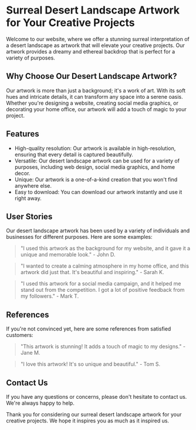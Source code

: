 <!--font:Poppins-->

# Surreal Desert Landscape Artwork for Your Creative Projects

Welcome to our website, where we offer a stunning surreal interpretation of a desert landscape as artwork that will elevate your creative projects. Our artwork provides a dreamy and ethereal backdrop that is perfect for a variety of purposes.

## Why Choose Our Desert Landscape Artwork?

Our artwork is more than just a background; it's a work of art. With its soft hues and intricate details, it can transform any space into a serene oasis. Whether you're designing a website, creating social media graphics, or decorating your home office, our artwork will add a touch of magic to your project.

## Features

- High-quality resolution: Our artwork is available in high-resolution, ensuring that every detail is captured beautifully.
- Versatile: Our desert landscape artwork can be used for a variety of purposes, including web design, social media graphics, and home decor.
- Unique: Our artwork is a one-of-a-kind creation that you won't find anywhere else.
- Easy to download: You can download our artwork instantly and use it right away.

## User Stories

Our desert landscape artwork has been used by a variety of individuals and businesses for different purposes. Here are some examples:

> "I used this artwork as the background for my website, and it gave it a unique and memorable look." - John D.

> "I wanted to create a calming atmosphere in my home office, and this artwork did just that. It's beautiful and inspiring." - Sarah K.

> "I used this artwork for a social media campaign, and it helped me stand out from the competition. I got a lot of positive feedback from my followers." - Mark T.

## References

If you're not convinced yet, here are some references from satisfied customers:

> "This artwork is stunning! It adds a touch of magic to my designs." - Jane M.

> "I love this artwork! It's so unique and beautiful." - Tom S.

## Contact Us

If you have any questions or concerns, please don't hesitate to contact us. We're always happy to help.

Thank you for considering our surreal desert landscape artwork for your creative projects. We hope it inspires you as much as it inspired us.

<!--

Write me content for website with wallpaper which alt text is:

"A surreal interpretation of a desert landscape"

The name/title of the page should not be 1:1 copy of the alt text but rather a real content of the website which is using this wallpaper.

- Use markdown format 
- Start with heading
- Heading should be short and concise
- The content should look like a real website 
- The website should not be about the wallpaper, wallpaper is just a related background
- Heading should be contain work "wallpaper" or "background"
- Include real sections like references, contact, user stories, etc. use things relevant to the page purpose.
- Feel free to use structure like headings, bullets, numbering, blockquotes, paragraphs, horizontal lines, etc.
- You can use formatting like bold or _italic_
- You can include UTF-8 emojis
- Links should be only #hash anchors (and you can refer to the document itself)
- Do not include images


---


# Dreamy Desert Background for Your Next Project

Welcome to our website, where we offer a stunning desert-inspired wallpaper that will elevate your project to the next level. Our surreal interpretation of a desert landscape provides a dreamy and ethereal backdrop that is perfect for a variety of purposes.

## Why Choose Our Desert Wallpaper?

Our desert wallpaper is more than just a background; it's a work of art. With its soft hues and intricate details, it can transform any space into a serene oasis. Whether you're designing a website, creating social media graphics, or decorating your home office, our wallpaper will add a touch of magic to your project.

## Features

- High-quality resolution: Our wallpaper is available in high-resolution, ensuring that every detail is captured beautifully.
- Versatile: Our desert wallpaper can be used for a variety of purposes, including web design, social media graphics, and home decor.
- Unique: Our wallpaper is a one-of-a-kind creation that you won't find anywhere else.
- Easy to download: You can download our wallpaper instantly and use it right away.

## User Stories

Our desert wallpaper has been used by a variety of individuals and businesses for different purposes. Here are some examples:

> "I used this wallpaper as the background for my website, and it gave it a unique and memorable look." - John D.

> "I wanted to create a calming atmosphere in my home office, and this wallpaper did just that. It's beautiful and inspiring." - Sarah K.

> "I used this wallpaper for a social media campaign, and it helped me stand out from the competition. I got a lot of positive feedback from my followers." - Mark T.

## References

If you're not convinced yet, here are some references from satisfied customers:

> "This wallpaper is stunning! It adds a touch of magic to my designs." - Jane M.

> "I love this wallpaper! It's so unique and beautiful." - Tom S.

## Contact Us

If you have any questions or concerns, please don't hesitate to contact us. We're always happy to help.

Thank you for considering our dreamy desert wallpaper for your next project. We hope it inspires you as much as it inspired us.


---


Heading is too long, rewrite whole content.


---


# Surreal Desert Wallpaper for Your Creative Projects

Welcome to our website, where we offer a surreal interpretation of a desert landscape as a stunning wallpaper that will elevate your creative projects. Our desert wallpaper provides a dreamy and ethereal backdrop that is perfect for a variety of purposes.

## Why Choose Our Desert Wallpaper?

Our wallpaper is more than just a background; it's a work of art. With its soft hues and intricate details, it can transform any space into a serene oasis. Whether you're designing a website, creating social media graphics, or decorating your home office, our wallpaper will add a touch of magic to your project.

## Features

- High-quality resolution: Our wallpaper is available in high-resolution, ensuring that every detail is captured beautifully.
- Versatile: Our desert wallpaper can be used for a variety of purposes, including web design, social media graphics, and home decor.
- Unique: Our wallpaper is a one-of-a-kind creation that you won't find anywhere else.
- Easy to download: You can download our wallpaper instantly and use it right away.

## User Stories

Our desert wallpaper has been used by a variety of individuals and businesses for different purposes. Here are some examples:

> "I used this wallpaper as the background for my website, and it gave it a unique and memorable look." - John D.

> "I wanted to create a calming atmosphere in my home office, and this wallpaper did just that. It's beautiful and inspiring." - Sarah K.

> "I used this wallpaper for a social media campaign, and it helped me stand out from the competition. I got a lot of positive feedback from my followers." - Mark T.

## References

If you're not convinced yet, here are some references from satisfied customers:

> "This wallpaper is stunning! It adds a touch of magic to my designs." - Jane M.

> "I love this wallpaper! It's so unique and beautiful." - Tom S.

## Contact Us

If you have any questions or concerns, please don't hesitate to contact us. We're always happy to help.

Thank you for considering our surreal desert wallpaper for your creative projects. We hope it inspires you as much as it inspired us.


---


Heading should not include word "wallpaper". The website should not be about the wallpaper itself, wallpaper is just a related background, rewrite whole content.


---


# Transform Your Space with a Surreal Desert Landscape

Welcome to our website, where we offer a stunning surreal interpretation of a desert landscape that will transform your space into an ethereal oasis. Our artwork provides a dreamy backdrop that is perfect for a variety of purposes.

## Why Choose Our Desert Landscape?

Our artwork is more than just a background; it's a work of art. With its soft hues and intricate details, it can transform any space into a serene oasis. Whether you're designing a website, creating social media graphics, or decorating your home office, our artwork will add a touch of magic to your project.

## Features

- High-quality resolution: Our artwork is available in high-resolution, ensuring that every detail is captured beautifully.
- Versatile: Our desert landscape can be used for a variety of purposes, including web design, social media graphics, and home decor.
- Unique: Our artwork is a one-of-a-kind creation that you won't find anywhere else.
- Easy to download: You can download our artwork instantly and use it right away.

## User Stories

Our desert landscape has been used by a variety of individuals and businesses for different purposes. Here are some examples:

> "I used this artwork as the background for my website, and it gave it a unique and memorable look." - John D.

> "I wanted to create a calming atmosphere in my home office, and this artwork did just that. It's beautiful and inspiring." - Sarah K.

> "I used this artwork for a social media campaign, and it helped me stand out from the competition. I got a lot of positive feedback from my followers." - Mark T.

## References

If you're not convinced yet, here are some references from satisfied customers:

> "This artwork is stunning! It adds a touch of magic to my designs." - Jane M.

> "I love this artwork! It's so unique and beautiful." - Tom S.

## Contact Us

If you have any questions or concerns, please don't hesitate to contact us. We're always happy to help.

Thank you for considering our surreal desert landscape to transform your space. We hope it inspires you as much as it inspired us.


---


Heading is too long, rewrite whole content.


---


# Surreal Desert Landscape Artwork for Your Creative Projects

Welcome to our website, where we offer a stunning surreal interpretation of a desert landscape as artwork that will elevate your creative projects. Our artwork provides a dreamy and ethereal backdrop that is perfect for a variety of purposes.

## Why Choose Our Desert Landscape Artwork?

Our artwork is more than just a background; it's a work of art. With its soft hues and intricate details, it can transform any space into a serene oasis. Whether you're designing a website, creating social media graphics, or decorating your home office, our artwork will add a touch of magic to your project.

## Features

- High-quality resolution: Our artwork is available in high-resolution, ensuring that every detail is captured beautifully.
- Versatile: Our desert landscape artwork can be used for a variety of purposes, including web design, social media graphics, and home decor.
- Unique: Our artwork is a one-of-a-kind creation that you won't find anywhere else.
- Easy to download: You can download our artwork instantly and use it right away.

## User Stories

Our desert landscape artwork has been used by a variety of individuals and businesses for different purposes. Here are some examples:

> "I used this artwork as the background for my website, and it gave it a unique and memorable look." - John D.

> "I wanted to create a calming atmosphere in my home office, and this artwork did just that. It's beautiful and inspiring." - Sarah K.

> "I used this artwork for a social media campaign, and it helped me stand out from the competition. I got a lot of positive feedback from my followers." - Mark T.

## References

If you're not convinced yet, here are some references from satisfied customers:

> "This artwork is stunning! It adds a touch of magic to my designs." - Jane M.

> "I love this artwork! It's so unique and beautiful." - Tom S.

## Contact Us

If you have any questions or concerns, please don't hesitate to contact us. We're always happy to help.

Thank you for considering our surreal desert landscape artwork for your creative projects. We hope it inspires you as much as it inspired us.


---


Write me a Google font which is best fitting for the website.

Pick from the list:
- Great Vibes
- Lobster
- Poppins
- Alegreya
- Futura
- IBM Plex Sans
- Montserrat
- Inter
- Roboto
- Orbitron
- Playfair Display
- Exo 2
- Lato
- Dancing Script
- Barlow Condensed
- Open Sans
- Raleway


Write just the font name nothing else.


---


Poppins

-->

